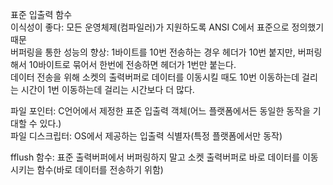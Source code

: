 표준 입출력 함수   
이식성이 좋다: 모든 운영체제(컴파일러)가 지원하도록 ANSI C에서 표준으로 정의했기 때문   
버퍼링을 통한 성능의 향상: 1바이트를 10번 전송하는 경우 헤더가 10번 붙지만, 버퍼링해서 10바이트로 묶어서 한번에 전송하면 헤더가 1번만 붙는다.   
데이터 전송을 위해 소켓의 출력버퍼로 데이터를 이동시킬 때도 10번 이동하는데 걸리는 시간이 1번 이동하는데 걸리는 시간보다 더 많다.

파일 포인터: C언어에서 제정한 표준 입출력 객체(어느 플랫폼에서든 동일한 동작을 기대할 수 있다.)   
파일 디스크립터: OS에서 제공하는 입출력 식별자(특정 플랫폼에서만 동작)

fflush 함수: 표준 출력버퍼에서 버퍼링하지 말고 소켓 출력버퍼로 바로 데이터를 이동시키는 함수(바로 데이터를 전송하기 위함)